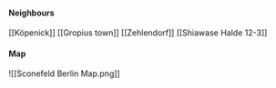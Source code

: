 
#### Neighbours
[[Köpenick]]
[[Gropius town]]
[[Zehlendorf]]
[[Shiawase Halde 12-3]]
#### Map
![[Sconefeld Berlin Map.png]]